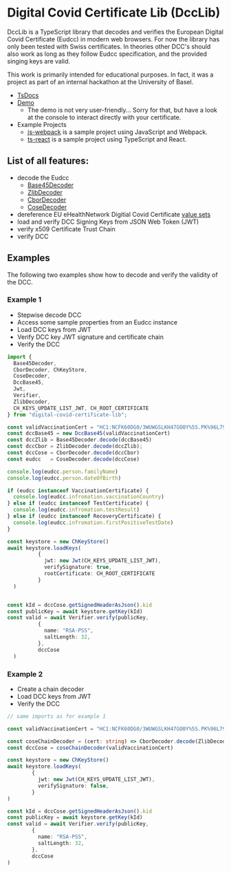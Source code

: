 # Digital Covid Certificate Lib (DccLib)

DccLib is a TypeScript library that decodes and verifies the European Digital Covid Certificate (Eudcc) in modern web
browsers. For now the library has only been tested with Swiss certificates. In theories other DCC's should also work as
long as they follow Eudcc specification, and the provided singing keys are valid.

This work is primarily intended for educational purposes. In fact, it was a project as part of an internal hackathon at
the University of Basel.

- [TsDocs](https://fuubi.github.io/digital-covid-certificate-lib/)
- [Demo](https://fuubi.github.io/digital-covid-certificate-lib/demo)
    - The demo is not very user-friendly... Sorry for that, but have a look at the console to interact directly with your certificate.
- Example Projects
  - [js-webpack](https://github.com/FUUbi/digital-covid-certificate-lib/tree/main/examples/js-webpack)
    is a sample project using JavaScript and Webpack.
  - [ts-react](https://github.com/FUUbi/digital-covid-certificate-lib/tree/main/examples/ts-react) 
    is a sample project using TypeScript and React.
    
    
## List of all features:

- decode the Eudcc 
    - [Base45Decoder](https://github.com/FUUbi/digital-covid-certificate-lib/tree/main/src/decoder/Base45Decoder.ts)
    - [ZlibDecoder](https://github.com/FUUbi/digital-covid-certificate-lib/tree/main/src/decoder/ZlibDecoder.ts)
    - [CborDecoder](https://github.com/FUUbi/digital-covid-certificate-lib/tree/main/src/decoder/CborDecoder.ts)
    - [CoseDecoder](https://github.com/FUUbi/digital-covid-certificate-lib/tree/main/src/decoder/CoseDecoder.ts)
- dereference EU eHealthNetwork Digitial Covid Certificate [value sets](https://github.com/ehn-dcc-development/ehn-dcc-valuesets)
- load and verify DCC Signing Keys from JSON Web Token (JWT)
- verify x509 Certificate Trust Chain
- verify DCC 

## Examples
The following two examples show how to decode and verify the validity of the DCC.

### Example 1
- Stepwise decode DCC
- Access some sample properties from an Eudcc instance  
- Load DCC keys from JWT
- Verify DCC key JWT signature and certificate chain 
- Verify the DCC 

```typescript
import {
  Base45Decoder,
  CborDecoder, ChKeyStore,
  CoseDecoder,
  DccBase45,
  Jwt,
  Verifier,
  ZlibDecoder,
  CH_KEYS_UPDATE_LIST_JWT, CH_ROOT_CERTIFICATE
} from "digital-covid-certificate-lib";

const validVaccinationCert = "HC1:NCFK60DG0/3WUWGSLKH47GO0Y%5S.PK%96L79CK-500XK0JCV496F3PYJ-982F3:OR2B8Y50.FK6ZK7:EDOLOPCO8F6%E3.DA%EOPC1G72A6YM86G7/F6/G80X6H%6946746T%6C46/96SF60R6FN8UPC0JCZ69FVCPD0LVC6JD846Y96C463W5307+EDG8F3I80/D6$CBECSUER:C2$NS346$C2%E9VC- CSUE145GB8JA5B$D% D3IA4W5646646-96:96.JCP9EJY8L/5M/5546.96SF63KC.SC4KCD3DX47B46IL6646H*6Z/ER2DD46JH8946JPCT3E5JDLA7$Q69464W51S6..DX%DZJC2/DYOA$$E5$C JC3/D9Z95LEZED1ECW.C8WE2OA3ZAGY8MPCG/DU2DRB8MTA8+9$PC5$CUZC$$5Y$5FBB*10GBH A81QK UV-$SOGD1APAB4$5UV C-EWB4T*6H%QV/DAP9L7J3Y4O/WVI5IW3672HO-HV16IW3JHV-FI%WJCPBI8QTE008I+FPR01MYFA6EBN2SR3H+4KH1M9RCIM2 VV15REG 516N93SS70RBUCH-RJM2JMULZ6*/HBBW7W7:S2BU7T6PRTMF4ALUNEXH3P7 LE0YF0TGE461PBK9TD68HDIT4AIFD9NH14V%GBCONJOV$KN  C+3U-IT$SE-A2V+9UO9WYRJ4HN+M/Z5W$QEDT/8C:88OQ4DXOBBIQ453863NPW0EJXG8$GH1T 38C*UI6T /FCDC%6VLNOA6W6BEYJJUH2Z-SOJO1D7JMALD8 $1%5B.GH$7AQOHZ:K3BNO1"
const dccBase45 = new DccBase45(validVaccinationCert)
const dccZlib = Base45Decoder.decode(dccBase45)
const dccCbor = ZlibDecoder.decode(dccZlib);
const dccCose = CborDecoder.decode(dccCbor)
const eudcc   = CoseDecoder.decode(dccCose)

console.log(eudcc.person.familyName)
console.log(eudcc.person.dateOfBirth)

if (eudcc instanceof VaccinationCertificate) {
  console.log(eudcc.infromation.vaccinationCountry)
} else if (eudcc instanceof TestCertificate) {
  console.log(eudcc.infromation.testResult)
} else if (eudcc instanceof RecoveryCertificate) {
  console.log(eudcc.infromation.firstPositiveTestDate)
}

const keystore = new ChKeyStore()
await keystore.loadKeys(
          {
            jwt: new Jwt(CH_KEYS_UPDATE_LIST_JWT),
            verifySignature: true,
            rootCertificate: CH_ROOT_CERTIFICATE
          }
  )


const kId = dccCose.getSignedHeaderAsJson().kid
const publicKey = await keystore.getKey(kId)
const valid = await Verifier.verify(publicKey,
          {
            name: "RSA-PSS",
            saltLength: 32, 
          },
          dccCose
  )
```

### Example 2
- Create a chain decoder
- Load DCC keys from JWT
- Verify the DCC

```typescript
// same imports as for example 1

const validVaccinationCert = "HC1:NCFK60DG0/3WUWGSLKH47GO0Y%5S.PK%96L79CK-500XK0JCV496F3PYJ-982F3:OR2B8Y50.FK6ZK7:EDOLOPCO8F6%E3.DA%EOPC1G72A6YM86G7/F6/G80X6H%6946746T%6C46/96SF60R6FN8UPC0JCZ69FVCPD0LVC6JD846Y96C463W5307+EDG8F3I80/D6$CBECSUER:C2$NS346$C2%E9VC- CSUE145GB8JA5B$D% D3IA4W5646646-96:96.JCP9EJY8L/5M/5546.96SF63KC.SC4KCD3DX47B46IL6646H*6Z/ER2DD46JH8946JPCT3E5JDLA7$Q69464W51S6..DX%DZJC2/DYOA$$E5$C JC3/D9Z95LEZED1ECW.C8WE2OA3ZAGY8MPCG/DU2DRB8MTA8+9$PC5$CUZC$$5Y$5FBB*10GBH A81QK UV-$SOGD1APAB4$5UV C-EWB4T*6H%QV/DAP9L7J3Y4O/WVI5IW3672HO-HV16IW3JHV-FI%WJCPBI8QTE008I+FPR01MYFA6EBN2SR3H+4KH1M9RCIM2 VV15REG 516N93SS70RBUCH-RJM2JMULZ6*/HBBW7W7:S2BU7T6PRTMF4ALUNEXH3P7 LE0YF0TGE461PBK9TD68HDIT4AIFD9NH14V%GBCONJOV$KN  C+3U-IT$SE-A2V+9UO9WYRJ4HN+M/Z5W$QEDT/8C:88OQ4DXOBBIQ453863NPW0EJXG8$GH1T 38C*UI6T /FCDC%6VLNOA6W6BEYJJUH2Z-SOJO1D7JMALD8 $1%5B.GH$7AQOHZ:K3BNO1"

const coseChainDecoder = (cert: string) => CborDecoder.decode(ZlibDecoder.decode(Base45Decoder.decode(new DccBase45(cert))))
const dccCose = coseChainDecoder(validVaccinationCert)

const keystore = new ChKeyStore()
await keystore.loadKeys(
        {
          jwt: new Jwt(CH_KEYS_UPDATE_LIST_JWT),
          verifySignature: false,
        }
)

const kId = dccCose.getSignedHeaderAsJson().kid
const publicKey = await keystore.getKey(kId)
const valid = await Verifier.verify(publicKey,
        {
          name: "RSA-PSS",
          saltLength: 32,
        },
        dccCose
)
```
